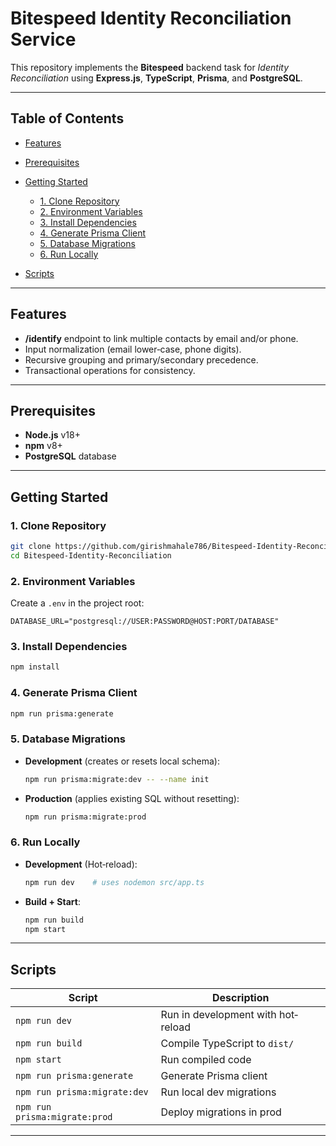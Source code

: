 # Bitespeed Identity Reconciliation Service

This repository implements the **Bitespeed** backend task for *Identity Reconciliation* using **Express.js**, **TypeScript**, **Prisma**, and **PostgreSQL**.

---

## Table of Contents

* [Features](#features)

* [Prerequisites](#prerequisites)

* [Getting Started](#getting-started)
  * [1. Clone Repository](#1-clone-repository)
  * [2. Environment Variables](#2-environment-variables)
  * [3. Install Dependencies](#3-install-dependencies)
  * [4. Generate Prisma Client](#4-generate-prisma-client)
  * [5. Database Migrations](#5-database-migrations)
  * [6. Run Locally](#6-run-locally)

* [Scripts](#scripts)

---

## Features

* **/identify** endpoint to link multiple contacts by email and/or phone.
* Input normalization (email lower‐case, phone digits).
* Recursive grouping and primary/secondary precedence.
* Transactional operations for consistency.

---

## Prerequisites

* **Node.js** v18+
* **npm** v8+
* **PostgreSQL** database

---

## Getting Started

### 1. Clone Repository

```bash
git clone https://github.com/girishmahale786/Bitespeed-Identity-Reconciliation.git
cd Bitespeed-Identity-Reconciliation
```

### 2. Environment Variables

Create a `.env` in the project root:

```env
DATABASE_URL="postgresql://USER:PASSWORD@HOST:PORT/DATABASE"
```

### 3. Install Dependencies

````bash
npm install
````

### 4. Generate Prisma Client
```bash
npm run prisma:generate
````

### 5. Database Migrations

* **Development** (creates or resets local schema):

  ```bash
  npm run prisma:migrate:dev -- --name init
  ```
* **Production** (applies existing SQL without resetting):

  ```bash
  npm run prisma:migrate:prod
  ```

### 6. Run Locally

* **Development** (Hot‐reload):

  ```bash
  npm run dev    # uses nodemon src/app.ts
  ```
* **Build + Start**:

  ```bash
  npm run build
  npm start
  ```

---

## Scripts

| Script                        | Description                        |
| ----------------------------- | ---------------------------------- |
| `npm run dev`                 | Run in development with hot‐reload |
| `npm run build`               | Compile TypeScript to `dist/`      |
| `npm start`                   | Run compiled code                  |
| `npm run prisma:generate`     | Generate Prisma client             |
| `npm run prisma:migrate:dev`  | Run local dev migrations           |
| `npm run prisma:migrate:prod` | Deploy migrations in prod          |

---
